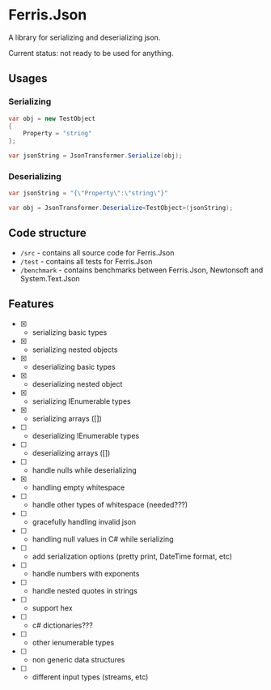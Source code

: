 # Ferris.Json

A library for serializing and deserializing json.

Current status: not ready to be used for anything.

## Usages

### Serializing
```csharp
var obj = new TestObject
{
    Property = "string"
};

var jsonString = JsonTransformer.Serialize(obj);
```

### Deserializing
```csharp
var jsonString = "{\"Property\":\"string\"}"

var obj = JsonTransformer.Deserialize<TestObject>(jsonString);
```

## Code structure

* `/src` - contains all source code for Ferris.Json
* `/test` - contains all tests for Ferris.Json
* `/benchmark` - contains benchmarks between Ferris.Json, Newtonsoft and System.Text.Json

## Features

- [x] - serializing basic types
- [x] - serializing nested objects
- [x] - deserializing basic types
- [x] - deserializing nested object
- [x] - serializing IEnumerable types
- [x] - serializing arrays ([])
- [ ] - deserializing IEnumerable types
- [ ] - deserializing arrays ([])
- [ ] - handle nulls while deserializing
- [x] - handling empty whitespace
- [ ] - handle other types of whitespace (needed???)
- [ ] - gracefully handling invalid json
- [ ] - handling null values in C# while serializing
- [ ] - add serialization options (pretty print, DateTime format, etc)
- [ ] - handle numbers with exponents
- [ ] - handle nested quotes in strings
- [ ] - support hex
- [ ] - c# dictionaries???
- [ ] - other ienumerable types
- [ ] - non generic data structures
- [ ] - different input types (streams, etc)
